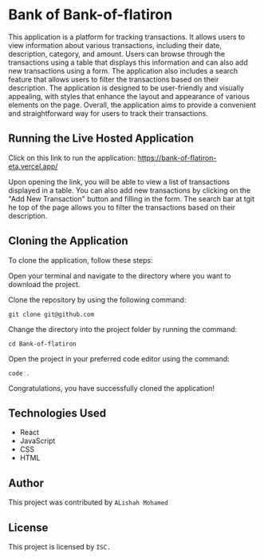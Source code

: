 # Bank of Bank-of-flatiron

This application is a platform for tracking transactions. It allows users to view information about various transactions, including their date, description, category, and amount. Users can browse through the transactions using a table that displays this information and can also add new transactions using a form. The application also includes a search feature that allows users to filter the transactions based on their description. The application is designed to be user-friendly and visually appealing, with styles that enhance the layout and appearance of various elements on the page. Overall, the application aims to provide a convenient and straightforward way for users to track their transactions.

## Running the Live Hosted Application
Click on this link to run the application: https://bank-of-flatiron-eta.vercel.app/

Upon opening the link, you will be able to view a list of transactions displayed in a table. You can also add new transactions by clicking on the "Add New Transaction" button and filling in the form. The search bar at tgit he top of the page allows you to filter the transactions based on their description.

## Cloning the Application

To clone the application, follow these steps:

Open your terminal and navigate to the directory where you want to download the project.

Clone the repository by using the following command:

    git clone git@github.com

Change the directory into the project folder by running the command:

    cd Bank-of-flatiron

Open the project in your preferred code editor using the command:

    code .

Congratulations, you have successfully cloned the application!

## Technologies Used
- React
- JavaScript
- CSS
- HTML

## Author
 This project was contributed by  `ALishah Mohamed`

## License
This project is licensed by `ISC.`